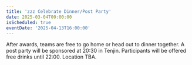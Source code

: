 ```yaml
---
title: 'zzz Celebrate Dinner/Post Party'
date: 2025-03-04T00:00:00
isScheduled: true
eventDate: '2025-04-13T16:00:00'
---
```


After awards, teams are free to go home or head out to dinner together.  A post party will be sponsored at 20:30 in Tenjin.  Participants will be offered free drinks until 22:00.  Location TBA.
